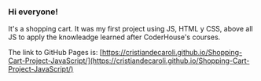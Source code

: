 ### Hi everyone! 

It's a shopping cart. It was my first project using JS, HTML y CSS, above all JS to apply the knowleadge learned after CoderHouse's courses.

The link to GitHub Pages is: 
[https://cristiandecaroli.github.io/Shopping-Cart-Project-JavaScript/](https://cristiandecaroli.github.io/Shopping-Cart-Project-JavaScript/)
